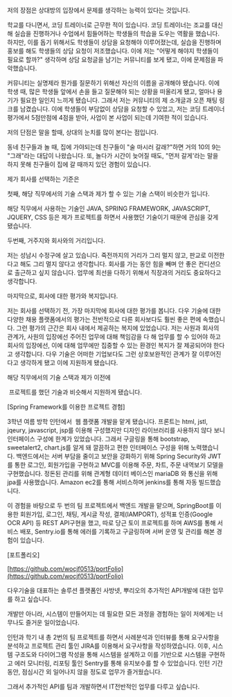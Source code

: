 저의 장점은 상대방의 입장에서 문제를 생각하는 능력이 있다는 것입니다.

학교를 다니면서, 코딩 트레이너로 근무한 적이 있습니다. 코딩 트레이너는 조교를 대신해 실습을 진행하거나 수업에서 힘들어하는 학생들의 학습을 도우는 역활을 했습니다. 하지만, 이를 돕기 위해서도 학생들이 상담을 요청해야 이루어졌는데, 실습을 진행하며 홍보를 해도 학생들의 상담 요청이 저조했습니다. 이에 저는 "어떻게 해야지 학생들이 필요로 할까?" 생각하며 상담 요청글을 남기는 커뮤니티를 보게 됐고, 이에 문제점을 파악했습니다.

커뮤니티는 실명제라 뭔가를 질문하기 위해선 자신의 이름을 공개해야 됐습니다. 이에 학생 때, 많은 학생들 앞에서 손을 들고 질문해야 되는 상황을 떠올리게 됐고, 얼마나 용기가 필요한 일인지 느끼게 됐습니다. 그래서 저는 커뮤니티의 제 소개글과 오픈 채팅 링크를 남겼습니다. 이에 학생들이 부담없이 상담을 요청할 수 있었고, 저는 코딩 트레이너 평가에서 5점만점에 4점을 받아, 사업이 본 사업이 되는데 기여한 적이 있습니다.

저의 단점은 말을 할때, 상대의 눈치를 많이 본다는 점입니다.

동네 친구들과 놀 때, 집에 가야되는데 친구들이 "술 마시러 갈래?"하면 거의 10의 9는 "그래"라는 대답이 나왔습니다. 또, 놀다가 시간이 늦어질 때도, "먼저 갈게'라는 말을 하지 못해 친구들이 집에 갈 때까지 있던 경험이 있습니다.

제가 회사를 선택하는 기준은

첫째, 해당 직무에서의 기술 스택과 제가 할 수 있는 기술 스택이 비슷한가 입니다.

해당 직무에서 사용하는 기술인 JAVA, SPRING FRAMEWORK, JAVASCRIPT, JQUERY, CSS 등은 제가 프로젝트를 하면서 사용했던 기술이기 때문에 관심을 갖게 됐습니다.

두번째, 거주지와 회사와의 거리입니다.

저는 성남시 수정구에 살고 있습니다. 죽전까지의 거리가 그리 멀지 않고, 판교로 이전한다고 해도 그리 멀지 않다고 생각합니다. 회사를 가는 동안 힘을 빼며 안 좋은 컨디션으로 출근하고 싶지 않습니다. 업무에 최선을 다하기 위해서 직장과의 거리도 중요하다고 생각합니다.

마지막으로, 회사에 대한 평가와 복지입니다.

저는 회사를 선택하기 전, 가장 마지막에 회사에 대한 평가를 봅니다. 다우 기술에 대한 다양한 채용 플랫폼에서의 평가는 전반적으로 다른 회사보다도 훨씬 좋은 편에 속했습니다. 그런 평가의 근간은 회사 내에서 제공하는 복지에 있었습니다. 저는 사원과 회사의 관계가, 사원의 입장에선 주어진 업무에 대해 책임감을 다 해 업무를 할 수 있어야 하고 회사의 입장에선, 이에 대해 업무에만 집중할 수 있는 환경인 복지가 잘 제공되어야 한다고 생각합니다. 다우 기술은 어떠한 기업보다도 그런 상호보완적인 관계가 잘 이루어진다고 생각하게 됐고 이에 지원하게 됐습니다.

해당 직무에서의 기술 스택과 제가 이전에

 프로젝트를 했던 기술과 비슷해서 지원하게 됐습니다.

[Spring Framework를 이용한 프로젝트 경험]

3학년 여름 방학 인턴에서  웹 플랫폼 개발을 맡게 됐습니다. 프론트는 html, jstl, jqeury, javascript, jsp를 이용해 구성했지만 디자인 라이브러리를 사용하지 않다 보니 인터페이스 구성에 한계가 있었습니다. 그래서 구글링을 통해 bootstrap, sweetalert2, chart.js를 알게 돼 깔끔하고 편한 인터페이스 구성을 위해 노력했습니다. 백엔드에서는 서버 부담을 줄이고 보안을 강화하기 위해 Spring Security와 JWT를 통한 로그인, 회원가입을 구현하고 MVC를 이용해 주문, 차트, 주문 내역보기 모델을 구현했습니다. 정돈된 관리를 위해 관계형 데이터 베이스인 mariaDB 와 통신을 위해 jpa를 사용했습니다. Amazon ec2를 통해 서비스하며 jenkins를 통해 자동 빌드했습니다.    

이 경험을 바탕으로 두 번의 팀 프로젝트에서 백엔드 개발을 맡으며, SpringBoot를 이용한 회원가입, 로그인, 채팅, 게시글 작성, 결제(IAMPORT), 성적표 인증(Google OCR API) 등 REST API구현을 했고, 따로 당근 토이 프로젝트를 하며 AWS를 통해 서비스 배포, Sentry.io를 통해 에러를 기록하고 구글링하며 서버 운영 및 관리를 해본 경험이 있습니다.

[포트폴리오]

[https://github.com/wocjf0513/portFolio](https://github.com/wocjf0513/portFolio)

다우기술을 대표하는 솔루션 플랫폼인 사방넷, 뿌리오의 추가적인 API개발에 대한 업무를 하고 싶습니다.

개발만 아니라, 시스템이 만들어지는 데 필요한 모든 과정을 경험하는 일이 저에게는 너무나도 즐거운 일이었습니다.

인턴과 학기 내 총 2번의 팀 프로젝트를 하면서 사례분석과 인터뷰를 통해 요구사항을 분석하고 프로젝트 관리 툴인 JIRA를 이용해서 요구사항을 작성하였습니다. 이후, 시스템 구조도와 다이어그램 작성을 통해 시스템을 설계하고 이를 기반으로 시스템을 구현하고 에러 모니터링, 리포팅 툴인 Sentry를 통해 유지보수를 할 수 있었습니다. 인턴 기간 동안, 점심시간 외 일어나지 않을 정도로 업무가 즐거웠습니다.

그래서 추가적인 API를 팀과 개발하면서 IT전반적인 업무를 다루고 싶습니다.